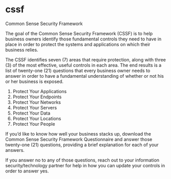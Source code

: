 # cssf
Common Sense Security Framework

The goal of the Common Sense Security Framework (CSSF) is to help business owners identify those fundamental controls they need to have in place in order to protect the systems and applications on which their business relies.

The CSSF identifies seven (7) areas that require protection, along with three (3) of the most effective, useful controls in each area. The end results is a list of twenty-one (21) questions that every business owner needs to answer in order to have a fundamental understanding of whether or not his or her business is exposed.

1. Protect Your Applications
2. Protect Your Endpoints
3. Protect Your Networks
4. Protect Your Servers
5. Protect Your Data
6. Protect Your Locations
7. Protect Your People

If you’d like to know how well your business stacks up, download the Common Sense Security Framework Questionnaire and answer those twenty-one (21) questions, providing a brief explanation for each of your answers.

If you answer no to any of those questions, reach out to your information security/technology partner for help in how you can update your controls in order to answer yes.
